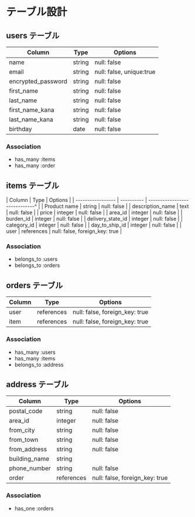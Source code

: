 # テーブル設計

## users テーブル

|    Column          | Type   | Options                  |
| ------------------ | ------ | ------------------------ |
| name               | string | null: false              |
| email              | string | null: false, unique:true |
| encrypted_password | string | null: false              |
| first_name         | string | null: false              |
| last_name          | string | null: false              |
| first_name_kana    | string | null: false              |
| last_name_kana     | string | null: false              |
| birthday           | date   | null: false              |

### Association

- has_many :items
- has_many :order

## items テーブル

|    Column         | Type       | Options                        |
| ----------------- | ---------- | -----------------------------^ |
| Product name      | string     | null: false                    |
| description_name  | text       | null: false                    |
| price             | integer    | null: false                    |
| area_id           | integer    | null: false                    |
| burden_id         | integer    | null: false                    |
| delivery_state_id | integer    | null: false                    |
| category_id       | integer    | null: false                    |
| day_to_ship_id    | integer    | null: false                    |
| user              | references | null: false, foreign_key: true |

### Association

- belongs_to :users
- belongs_to :orders

## orders テーブル

| Column          | Type       | Options                                |
| --------------- | ---------- | -------------------------------------- |
| user            | references | null: false, foreign_key: true |
| item            | references | null: false, foreign_key: true |

### Association

- has_many :users
- has_many :items
- belongs_to :address

## address テーブル

| Column        | Type       | Options                         |
| ------------- | ---------- | ------------------------------- |
| postal_code   | string     |  null: false                    |
| area_id       | integer    |  null: false                    |
| from_city     | string     |  null: false                    |
| from_town     | string     |  null: false                    |
| from_address  | string     |  null: false                    |
| building_name | string     |                                 |
| phone_number  | string     |  null: false                    |
| order         | references |  null: false, foreign_key: true |

### Association

- has_one :orders
